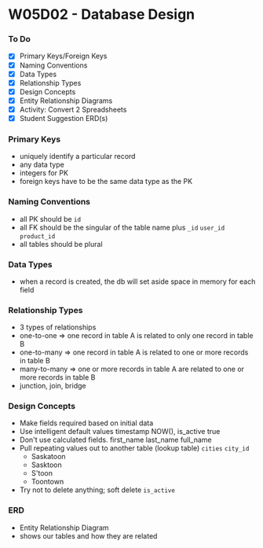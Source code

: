 # W05D02 - Database Design

### To Do
- [x] Primary Keys/Foreign Keys
- [x] Naming Conventions
- [x] Data Types
- [x] Relationship Types
- [x] Design Concepts
- [x] Entity Relationship Diagrams
- [x] Activity: Convert 2 Spreadsheets
- [x] Student Suggestion ERD(s)

### Primary Keys
* uniquely identify a particular record
* any data type
* integers for PK
* foreign keys have to be the same data type as the PK

### Naming Conventions
* all PK should be `id`
* all FK should be the singular of the table name plus `_id` `user_id` `product_id`
* all tables should be plural

### Data Types
* when a record is created, the db will set aside space in memory for each field

### Relationship Types
* 3 types of relationships
* one-to-one => one record in table A is related to only one record in table B
* one-to-many => one record in table A is related to one or more records in table B
* many-to-many => one or more records in table A are related to one or more records in table B
* junction, join, bridge

### Design Concepts
* Make fields required based on initial data
* Use intelligent default values timestamp NOW(), is_active true
* Don't use calculated fields. first_name last_name full_name
* Pull repeating values out to another table (lookup table) `cities` `city_id`
  * Saskatoon
  * Sasktoon
  * S'toon
  * Toontown
* Try not to delete anything; soft delete `is_active`

### ERD
* Entity Relationship Diagram
* shows our tables and how they are related












